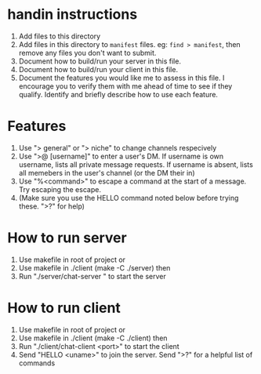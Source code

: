
# handin instructions

1. Add files to this directory
2. Add files in this directory to `manifest` files. eg: `find > manifest`, then
remove any files you don't want to submit.
3. Document how to build/run your server in this file.
4. Document how to build/run your client in this file.
5. Document the features you would like me to assess in this file. I encourage
you to verify them with me ahead of time to see if they qualify. Identify
and briefly describe how to use each feature.


# Features

1. Use "> general" or "> niche" to change channels respecively
2. Use ">@ [username]" to enter a user's DM. If username is own username, lists all private message requests. If username is absent, lists all memebers in the user's channel (or the DM their in)
3. Use "%\<command>" to escape a command at the start of a message. Try escaping the escape.
4. (Make sure you use the HELLO command noted below before trying these. ">?" for help)

# How to run server

1. Use makefile in root of project
                or
2. Use makefile in ./client (make -C ./server)
                then
3. Run "./server/chat-server <port>" to start the server

# How to run client

1. Use makefile in root of project
                or
2. Use makefile in ./client (make -C ./client)
                then
3. Run "./client/chat-client \<port>" to start the client 
4. Send "HELLO \<uname>" to join the server. Send ">?" for a helpful list of commands

